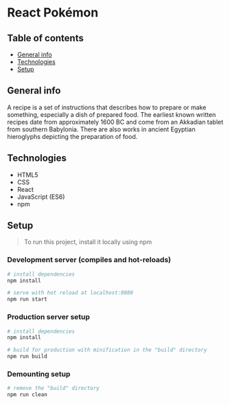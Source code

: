 # React Pokémon

## Table of contents

- [General info](#general-info)
- [Technologies](#technologies)
- [Setup](#setup)

## General info

A recipe is a set of instructions that describes how to prepare or make something, especially a dish of prepared food.
The earliest known written recipes date from approximately 1600 BC and come from an Akkadian tablet from southern Babylonia. There are also works in ancient Egyptian hieroglyphs depicting the preparation of food.

## Technologies

- HTML5
- CSS
- React
- JavaScript (ES6)
- npm

## Setup

> To run this project, install it locally using npm

### Development server (compiles and hot-reloads)

```bash
# install dependencies
npm install

# serve with hot reload at localhost:8080
npm run start
```

### Production server setup

```bash
# install dependencies
npm install

# build for production with minification in the "build" directory
npm run build
```

### Demounting setup

```bash
# remove the "build" directory
npm run clean
```
